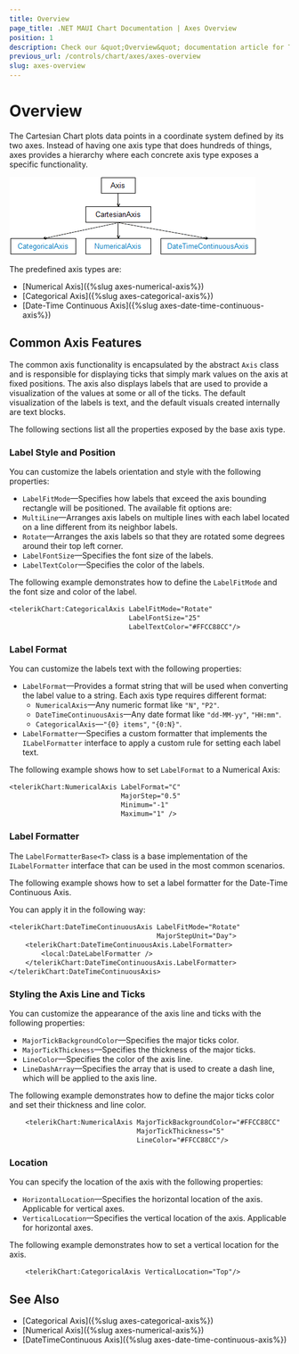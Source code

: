 ```yaml
---
title: Overview
page_title: .NET MAUI Chart Documentation | Axes Overview
position: 1
description: Check our &quot;Overview&quot; documentation article for Telerik Chart for .NET MAUI.
previous_url: /controls/chart/axes/axes-overview
slug: axes-overview
---
```


# Overview

The Cartesian Chart plots data points in a coordinate system defined by its two axes. Instead of having one axis type that does hundreds of things, axes provides a hierarchy where each concrete axis type exposes a specific functionality.

![Axes Class Diagram](images/axes-class-diagram.png)

The predefined axis types are:

- [Numerical Axis]({%slug axes-numerical-axis%})
- [Categorical Axis]({%slug axes-categorical-axis%})
- [Date-Time Continuous Axis]({%slug axes-date-time-continuous-axis%})

## Common Axis Features

The common axis functionality is encapsulated by the abstract `Axis` class and is responsible for displaying ticks that simply mark values on the axis at fixed positions. The axis also displays labels that are used to provide a visualization of the values at some or all of the ticks. The default visualization of the labels is text, and the default visuals created internally are text blocks.

The following sections list all the properties exposed by the base axis type.

### Label Style and Position

You can customize the labels orientation and style with the following properties:

- `LabelFitMode`&mdash;Specifies how labels that exceed the axis bounding rectangle will be positioned. The available fit options are:
 - `MultiLine`&mdash;Arranges axis labels on multiple lines with each label located on a line different from its neighbor labels.
 - `Rotate`&mdash;Arranges the axis labels so that they are rotated some degrees around their top left corner.
- `LabelFontSize`&mdash;Specifies the font size of the labels.
- `LabelTextColor`&mdash;Specifies the color of the labels.

The following example demonstrates how to define the `LabelFitMode` and the font size and color of the label.

```XAML
<telerikChart:CategoricalAxis LabelFitMode="Rotate"
							  LabelFontSize="25"
							  LabelTextColor="#FFCC88CC"/>
```

### Label Format

You can customize the labels text with the following properties:

- `LabelFormat`&mdash;Provides a format string that will be used when converting the label value to a string. Each axis type requires different format:
  - `NumericalAxis`&mdash;Any numeric format like `"N"`, `"P2"`.
  - `DateTimeContinuousAxis`&mdash;Any date format like `"dd-MM-yy"`, `"HH:mm"`.
  - `CategoricalAxis`&mdash;`"{0} items"`, `"{0:N}"`.
- `LabelFormatter`&mdash;Specifies a custom formatter that implements the `ILabelFormatter` interface to apply a custom rule for setting each label text.

The following example shows how to set `LabelFormat` to a Numerical Axis:

```XAML
<telerikChart:NumericalAxis LabelFormat="C"
							MajorStep="0.5"
							Minimum="-1"
							Maximum="1" />
```

### Label Formatter

The `LabelFormatterBase<T>` class is a base implementation of the `ILabelFormatter` interface that can be used in the most common scenarios.

The following example shows how to set a label formatter for the Date-Time Continuous Axis.

<snippet id='chart-customization-format-axis-labels-label-formatter'/>

You can apply it in the following way:

```XAML
<telerikChart:DateTimeContinuousAxis LabelFitMode="Rotate"
                                     MajorStepUnit="Day">
    <telerikChart:DateTimeContinuousAxis.LabelFormatter>
        <local:DateLabelFormatter />
    </telerikChart:DateTimeContinuousAxis.LabelFormatter>
</telerikChart:DateTimeContinuousAxis>
```

### Styling the Axis Line and Ticks

You can customize the appearance of the axis line and ticks with the following properties:

- `MajorTickBackgroundColor`&mdash;Specifies the major ticks color.
- `MajorTickThickness`&mdash;Specifies the thickness of the major ticks.
- `LineColor`&mdash;Specifies the color of the axis line.
- `LineDashArray`&mdash;Specifies the array that is used to create a dash line, which will be applied to the axis line.

The following example demonstrates how to define the major ticks color and set their thickness and line color.  

```XAML
	<telerikChart:NumericalAxis MajorTickBackgroundColor="#FFCC88CC"
								MajorTickThickness="5"
								LineColor="#FFCC88CC"/>
```

### Location

You can specify the location of the axis with the following properties:

- `HorizontalLocation`&mdash;Specifies the horizontal location of the axis. Applicable for vertical axes.
- `VerticalLocation`&mdash;Specifies the vertical location of the axis. Applicable for horizontal axes.

The following example demonstrates how to set a vertical location for the axis.

```XAML
	<telerikChart:CategoricalAxis VerticalLocation="Top"/>
```

## See Also

- [Categorical Axis]({%slug axes-categorical-axis%})
- [Numerical Axis]({%slug axes-numerical-axis%})
- [DateTimeContinuous Axis]({%slug axes-date-time-continuous-axis%})
